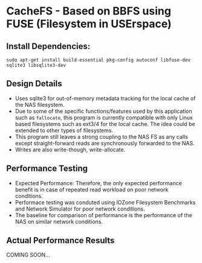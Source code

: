 # CacheFS - Based on BBFS using FUSE (Filesystem in USErspace)

## Install Dependencies:
```
sudo apt-get install build-essential pkg-config autoconf libfuse-dev sqlite3 libsqlite3-dev
```
## Design Details
* Uses sqlite3 for out-of-memory metadata tracking for the local cache of the NAS filesystem.
* Due to some of the specific functions/features used by this application such as `fallocate`, this program is currently compatible with only Linux based filesystems such as ext3/4 for the local cache. The idea could be extended to other types of filesystems.
* This program still leaves a strong coupling to the NAS FS as any calls except straight-forward reads are synchronously forwarded to the NAS.
* Writes are also write-though, write-allocate.
## Performance Testing
* Expected Performance: Therefore, the only expected performance benefit is in case of repeated read workload on poor network conditions.
* Performace testing was conduted using IOZone Filesystem Benchmarks and Network Simulator for poor network conditions.
* The baseline for comparison of performance is the performance of the NAS on similar network conditions.

## Actual Performance Results
COMING SOON...
